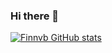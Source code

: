 <h3>Hi there 👋 </h3>

[![Finnvb GitHub stats](https://github-readme-stats.vercel.app/api?username=finnvb)](https://github.com/anuraghazra/github-readme-stats)

<!--
**Finnvb/Finnvb** is a ✨ _special_ ✨ repository because its `README.md` (this file) appears on your GitHub profile.

Here are some ideas to get you started:

- 🔭 I’m currently working on ...
- 🌱 I’m currently learning ...
- 👯 I’m looking to collaborate on ...
- 🤔 I’m looking for help with ...
- 💬 Ask me about ...
- 📫 How to reach me: ...
- 😄 Pronouns: ...
- ⚡ Fun fact: ...
-->
